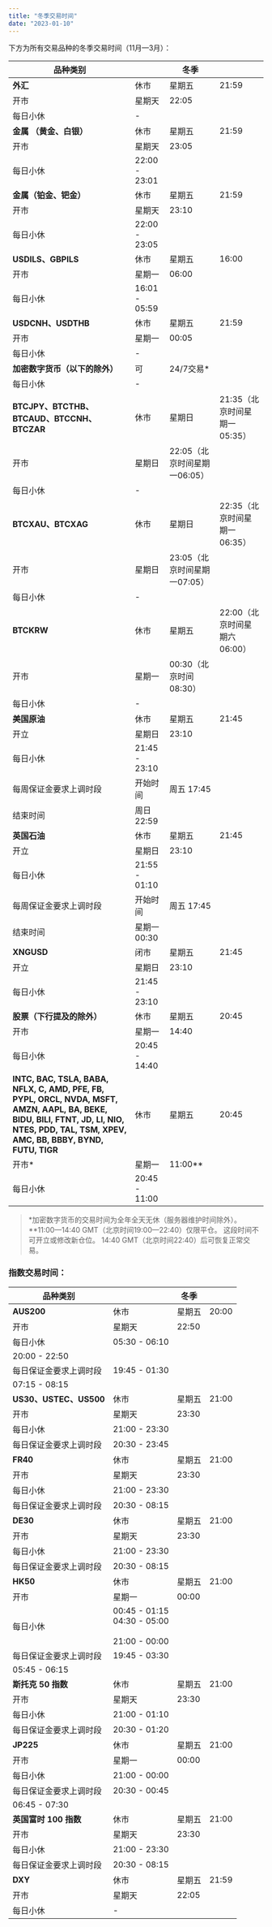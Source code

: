 ```yaml
---
title: "冬季交易时间"
date: "2023-01-10"
---
```


下方为所有交易品种的冬季交易时间（11月—3月）：

|                                                                                        **品种类别**                                                                                         |             |       **冬季**      |                   |
|-----------------------------------------------------------------------------------------------------------------------------------------------------------------------------------------|-------------|-------------------|-------------------|
|                                                                                         **外汇**                                                                                          |     休市      |        星期五        |       21:59       |
|                                                                                           开市                                                                                            |     星期天     |       22:05       |                   |
|                                                                                          每日小休                                                                                           |      -      |                   |                   |
|                                                                                     **金属 （黄金、白银）**                                                                                      |     休市      |        星期五        |       21:59       |
|                                                                                           开市                                                                                            |     星期天     |       23:05       |                   |
|                                                                                          每日小休                                                                                           |22:00 - 23:01|                   |                   |
|                                                                                      **金属（铂金、钯金）**                                                                                      |     休市      |        星期五        |       21:59       |
|                                                                                           开市                                                                                            |     星期天     |       23:10       |                   |
|                                                                                          每日小休                                                                                           |22:00 - 23:05|                   |                   |
|                                                                                    **USDILS、GBPILS**                                                                                    |     休市      |        星期五        |       16:00       |
|                                                                                           开市                                                                                            |     星期一     |       06:00       |                   |
|                                                                                          每日小休                                                                                           |16:01 - 05:59|                   |                   |
|                                                                                    **USDCNH、USDTHB**                                                                                    |     休市      |        星期五        |       21:59       |
|                                                                                           开市                                                                                            |     星期一     |       00:05       |                   |
|                                                                                          每日小休                                                                                           |      -      |                   |                   |
|                                                                                    **加密数字货币（以下的除外）**                                                                                    |      可      |     24/7交易\*      |                   |
|                                                                                          每日小休                                                                                           |      -      |                   |                   |
|                                                                         **BTCJPY、BTCTHB、BTCAUD、BTCCNH、BTCZAR**                                                                          |     休市      |        星期日        |21:35（北京时间星期一05:35）|
|                                                                                           开市                                                                                            |     星期日     |22:05（北京时间星期一06:05）|                   |
|                                                                                          每日小休                                                                                           |      -      |                   |                   |
|                                                                                    **BTCXAU、BTCXAG**                                                                                    |     休市      |        星期日        |22:35（北京时间星期一06:35）|
|                                                                                           开市                                                                                            |     星期日     |23:05（北京时间星期一07:05）|                   |
|                                                                                          每日小休                                                                                           |      -      |                   |                   |
|                                                                                       **BTCKRW**                                                                                        |     休市      |        星期五        |22:00（北京时间星期六06:00）|
|                                                                                           开市                                                                                            |     星期一     | 00:30（北京时间08:30）  |                   |
|                                                                                          每日小休                                                                                           |      -      |                   |                   |
|                                                                                        **美国原油**                                                                                         |     休市      |        星期五        |       21:45       |
|                                                                                           开立                                                                                            |     星期日     |       23:10       |                   |
|                                                                                          每日小休                                                                                           |21:45 - 23:10|                   |                   |
|                                                                                       每周保证金要求上调时段                                                                                       |    开始时间     |     周五 17:45      |                   |
|                                                                                          结束时间                                                                                           |  周日 22:59   |                   |                   |
|                                                                                        **英国石油**                                                                                         |     休市      |        星期五        |       21:45       |
|                                                                                           开立                                                                                            |     星期日     |       23:10       |                   |
|                                                                                          每日小休                                                                                           |21:55 - 01:10|                   |                   |
|                                                                                       每周保证金要求上调时段                                                                                       |    开始时间     |     周五 17:45      |                   |
|                                                                                          结束时间                                                                                           |  星期一 00:30  |                   |                   |
|                                                                                       **XNGUSD**                                                                                        |     闭市      |        星期五        |       21:45       |
|                                                                                           开立                                                                                            |     星期日     |       23:10       |                   |
|                                                                                          每日小休                                                                                           |21:45 - 23:10|                   |                   |
|                                                                                     **股票（下行提及的除外）**                                                                                     |     休市      |        星期五        |       20:45       |
|                                                                                           开市                                                                                            |     星期一     |       14:40       |                   |
|                                                                                          每日小休                                                                                           |20:45 - 14:40|                   |                   |
|**INTC, BAC, TSLA, BABA, NFLX, C, AMD, PFE, FB, PYPL, ORCL, NVDA, MSFT, AMZN, AAPL, BA, BEKE, BIDU, BILI, FTNT, JD, LI, NIO, NTES, PDD, TAL, TSM, XPEV, AMC, BB, BBBY, BYND, FUTU, TIGR**|     休市      |        星期五        |       20:45       |
|                                                                                          开市\*                                                                                           |     星期一     |     11:00\*\*     |                   |
|                                                                                          每日小休                                                                                           |20:45 - 11:00|                   |                   |

> \*加密数字货币的交易时间为全年全天无休（服务器维护时间除外）。
> \*\*11:00—14:40 GMT（北京时间19:00—22:40）仅限平仓。 这段时间不可开立或修改新仓位。 14:40 GMT（北京时间22:40）后可恢复正常交易。


### **指数交易时间：** ###

|      **品种类别**      |                                                          |   **冬季**  |     |
|--------------------|----------------------------------------------------------|-----------|-----|
|     **AUS200**     |                            休市                            |    星期五    |20:00|
|         开市         |                           星期天                            |   22:50   |     |
|        每日小休        |                      05:30 - 06:10                       |           |     |
|   20:00 - 22:50    |                                                          |           |     |
|    每日保证金要求上调时段     |                      19:45 - 01:30                       |           |     |
|   07:15 - 08:15    |                                                          |           |     |
|**US30、USTEC、US500**|                            休市                            |    星期五    |21:00|
|         开市         |                           星期天                            |   23:30   |     |
|        每日小休        |                      21:00 - 23:30                       |           |     |
|    每日保证金要求上调时段     |                      20:30 - 23:45                       |           |     |
|      **FR40**      |                            休市                            |    星期五    |21:00|
|         开市         |                           星期天                            |   23:30   |     |
|        每日小休        |                      21:00 - 23:30                       |           |     |
|    每日保证金要求上调时段     |                      20:30 - 08:15                       |           |     |
|      **DE30**      |                            休市                            |    星期五    |21:00|
|         开市         |                           星期天                            |   23:30   |     |
|        每日小休        |                      21:00 - 23:30                       |           |     |
|    每日保证金要求上调时段     |                      20:30 - 08:15                       |           |     |
|      **HK50**      |                            休市                            |    星期五    |21:00|
|         开市         |                           星期一                            |   00:00   |     |
|        每日小休        |00:45 - 01:15  <br/>04:30 - 05:00  <br/><br/>21:00 - 00:00|           |     |
|    每日保证金要求上调时段     |                      19:45 - 03:30                       |           |     |
|   05:45 - 06:15    |                                                          |           |     |
|   **斯托克 50 指数**    |                            休市                            |    星期五    |21:00|
|         开市         |                           星期天                            |   23:30   |     |
|        每日小休        |                      21:00 - 01:10                       |           |     |
|    每日保证金要求上调时段     |                      20:30 - 01:20                       |           |     |
|     **JP225**      |                            休市                            |    星期五    |21:00|
|         开市         |                           星期一                            |   00:00   |     |
|        每日小休        |                      21:00 - 00:00                       |           |     |
|    每日保证金要求上调时段     |                      20:30 - 00:45                       |           |     |
|   06:45 - 07:30    |                                                          |           |     |
|  **英国富时 100 指数**   |                            休市                            |    星期五    |21:00|
|         开市         |                           星期天                            |   23:30   |     |
|        每日小休        |                      21:00 - 23:30                       |           |     |
|    每日保证金要求上调时段     |                      20:30 - 08:15                       |           |     |
|      **DXY**       |                            休市                            |    星期五    |21:59|
|         开市         |                           星期天                            |   22:05   |     |
|        每日小休        |                            -                             |           |     |
